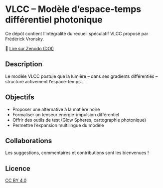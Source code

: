 # VLCC – Modèle d’espace-temps différentiel photonique

Ce dépôt contient l'intégralité du recueil spéculatif VLCC proposé par Frédérick Vronsky.

📘 [Lire sur Zenodo (DOI)](https://doi.org/10.5281/zenodo.15868796)

## Description
Le modèle VLCC postule que la lumière – dans ses gradients différentiés – structure activement l’espace-temps...

## Objectifs
- Proposer une alternative à la matière noire
- Formaliser un tenseur énergie-impulsion différentiel
- Offrir des outils de test (Glow Spheres, cartographie photonique)
- Permettre l’expansion multilingue du modèle

## Collaborations
Les suggestions, commentaires et contributions sont les bienvenues !

## Licence
[CC BY 4.0](https://creativecommons.org/licenses/by/4.0/)
